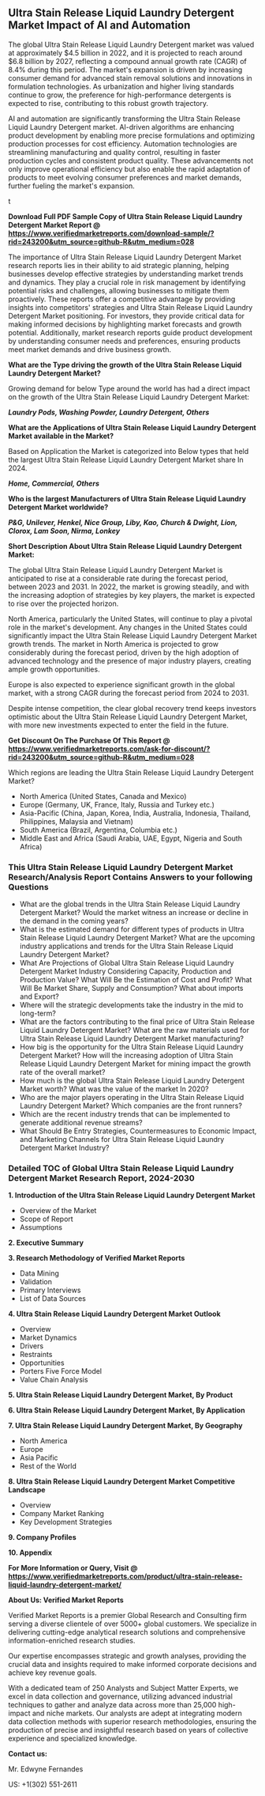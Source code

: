 <h2>Ultra Stain Release Liquid Laundry Detergent Market Impact of AI and Automation</h2><p>The global Ultra Stain Release Liquid Laundry Detergent market was valued at approximately $4.5 billion in 2022, and it is projected to reach around $6.8 billion by 2027, reflecting a compound annual growth rate (CAGR) of 8.4% during this period. The market's expansion is driven by increasing consumer demand for advanced stain removal solutions and innovations in formulation technologies. As urbanization and higher living standards continue to grow, the preference for high-performance detergents is expected to rise, contributing to this robust growth trajectory.</p><p>AI and automation are significantly transforming the Ultra Stain Release Liquid Laundry Detergent market. AI-driven algorithms are enhancing product development by enabling more precise formulations and optimizing production processes for cost efficiency. Automation technologies are streamlining manufacturing and quality control, resulting in faster production cycles and consistent product quality. These advancements not only improve operational efficiency but also enable the rapid adaptation of products to meet evolving consumer preferences and market demands, further fueling the market's expansion.</p>t</p><p id="" class=""><strong>Download Full PDF Sample Copy of Ultra Stain Release Liquid Laundry Detergent Market Report @ <a href="https://www.verifiedmarketreports.com/download-sample/?rid=243200&utm_source=github-R&utm_medium=028" target="_blank">https://www.verifiedmarketreports.com/download-sample/?rid=243200&utm_source=github-R&utm_medium=028</a></strong></p><p>The importance of&nbsp;Ultra Stain Release Liquid Laundry Detergent Market research reports lies in their ability to aid strategic planning, helping businesses develop effective strategies by understanding market trends and dynamics. They play a crucial role in risk management by identifying potential risks and challenges, allowing businesses to mitigate them proactively. These reports offer a competitive advantage by providing insights into competitors' strategies and Ultra Stain Release Liquid Laundry Detergent Market positioning. For investors, they provide critical data for making informed decisions by highlighting market forecasts and growth potential. Additionally, market research reports guide product development by understanding consumer needs and preferences, ensuring products meet market demands and drive business growth.</p><p><strong>What are the&nbsp;Type driving the growth of the Ultra Stain Release Liquid Laundry Detergent Market?</strong></p><p id="" class="">Growing demand for below Type around the world has had a direct impact on the growth of the Ultra Stain Release Liquid Laundry Detergent Market:</p><em><strong>Laundry Pods, Washing Powder, Laundry Detergent, Others</strong></em></p><strong>What are the&nbsp;Applications&nbsp;of Ultra Stain Release Liquid Laundry Detergent Market available in the Market?</strong></p><p id="" class="">Based on Application the Market is categorized into Below types that held the largest Ultra Stain Release Liquid Laundry Detergent Market share In 2024.</p><em><strong>Home, Commercial, Others</strong></em></p><strong>Who is the largest Manufacturers of Ultra Stain Release Liquid Laundry Detergent Market worldwide?</strong></p><p><em><strong>P&G, Unilever, Henkel, Nice Group, Liby, Kao, Church & Dwight, Lion, Clorox, Lam Soon, Nirma, Lonkey</strong></em></p><p id="" class=""><strong>Short Description About Ultra Stain Release Liquid Laundry Detergent Market:</strong></p><p>The global Ultra Stain Release Liquid Laundry Detergent Market is anticipated to rise at a considerable rate during the forecast period, between 2023 and 2031. In 2022, the market is growing steadily, and with the increasing adoption of strategies by key players, the market is expected to rise over the projected horizon.</p><p>North America, particularly the United States, will continue to play a pivotal role in the market's development. Any changes in the United States could significantly impact the Ultra Stain Release Liquid Laundry Detergent Market growth trends. The market in North America is projected to grow considerably during the forecast period, driven by the high adoption of advanced technology and the presence of major industry players, creating ample growth opportunities.</p><p>Europe is also expected to experience significant growth in the global market, with a strong CAGR during the forecast period from 2024 to 2031.</p><p>Despite intense competition, the clear global recovery trend keeps investors optimistic about the Ultra Stain Release Liquid Laundry Detergent Market, with more new investments expected to enter the field in the future.</p><p id="" class=""><strong>Get Discount On The Purchase Of This Report @ <a href="https://www.verifiedmarketreports.com/ask-for-discount/?rid=243200&utm_source=github-R&utm_medium=028" target="_blank">https://www.verifiedmarketreports.com/ask-for-discount/?rid=243200&utm_source=github-R&utm_medium=028</a></strong></p>Which regions are leading the Ultra Stain Release Liquid Laundry Detergent Market?</p><ul><li>North America (United States, Canada and Mexico)</li><li>Europe (Germany, UK, France, Italy, Russia and Turkey etc.)</li><li>Asia-Pacific (China, Japan, Korea, India, Australia, Indonesia, Thailand, Philippines, Malaysia and Vietnam)</li><li>South America (Brazil, Argentina, Columbia etc.)</li><li>Middle East and Africa (Saudi Arabia, UAE, Egypt, Nigeria and South Africa)</li></ul><h3 id="" class="">This Ultra Stain Release Liquid Laundry Detergent Market Research/Analysis Report Contains Answers to your following Questions</h3><ul><li>What are the global trends in the Ultra Stain Release Liquid Laundry Detergent Market? Would the market witness an increase or decline in the demand in the coming years?</li><li>What is the estimated demand for different types of products in Ultra Stain Release Liquid Laundry Detergent Market? What are the upcoming industry applications and trends for the Ultra Stain Release Liquid Laundry Detergent Market?</li><li>What Are Projections of Global Ultra Stain Release Liquid Laundry Detergent Market Industry Considering Capacity, Production and Production Value? What Will Be the Estimation of Cost and Profit? What Will Be Market Share, Supply and Consumption? What about imports and Export?</li><li>Where will the strategic developments take the industry in the mid to long-term?</li><li>What are the factors contributing to the final price of Ultra Stain Release Liquid Laundry Detergent Market? What are the raw materials used for Ultra Stain Release Liquid Laundry Detergent Market manufacturing?</li><li>How big is the opportunity for the Ultra Stain Release Liquid Laundry Detergent Market? How will the increasing adoption of Ultra Stain Release Liquid Laundry Detergent Market for mining impact the growth rate of the overall market?</li><li>How much is the global Ultra Stain Release Liquid Laundry Detergent Market worth? What was the value of the market In 2020?</li><li>Who are the major players operating in the Ultra Stain Release Liquid Laundry Detergent Market? Which companies are the front runners?</li><li>Which are the recent industry trends that can be implemented to generate additional revenue streams?</li><li>What Should Be Entry Strategies, Countermeasures to Economic Impact, and Marketing Channels for Ultra Stain Release Liquid Laundry Detergent Market Industry?</li></ul><h3 id="" class="">Detailed TOC of Global Ultra Stain Release Liquid Laundry Detergent Market Research Report, 2024-2030</h3><p id="" class=""><strong>1. Introduction of the Ultra Stain Release Liquid Laundry Detergent Market</strong></p><ul><li>Overview of the Market</li><li>Scope of Report</li><li>Assumptions</li></ul><p id="" class=""><strong>2. Executive Summary</strong></p><p id="" class=""><strong>3. Research Methodology of Verified Market Reports</strong></p><ul><li>Data Mining</li><li>Validation</li><li>Primary Interviews</li><li>List of Data Sources</li></ul><p id="" class=""><strong>4. Ultra Stain Release Liquid Laundry Detergent Market Outlook</strong></p><ul><li>Overview</li><li>Market Dynamics</li><li>Drivers</li><li>Restraints</li><li>Opportunities</li><li>Porters Five Force Model</li><li>Value Chain Analysis</li></ul><p id="" class=""><strong>5. Ultra Stain Release Liquid Laundry Detergent Market, By Product</strong></p><p id="" class=""><strong>6. Ultra Stain Release Liquid Laundry Detergent Market, By Application</strong></p><p id="" class=""><strong>7. Ultra Stain Release Liquid Laundry Detergent Market, By Geography</strong></p><ul><li>North America</li><li>Europe</li><li>Asia Pacific</li><li>Rest of the World</li></ul><p id="" class=""><strong>8. Ultra Stain Release Liquid Laundry Detergent Market Competitive Landscape</strong></p><ul><li>Overview</li><li>Company Market Ranking</li><li>Key Development Strategies</li></ul><p id="" class=""><strong>9. Company Profiles</strong></p><p id="" class=""><strong>10. Appendix</strong></p><p id="" class=""><strong>For More Information or Query, Visit @ <a href="https://www.verifiedmarketreports.com/product/ultra-stain-release-liquid-laundry-detergent-market/" target="_blank">https://www.verifiedmarketreports.com/product/ultra-stain-release-liquid-laundry-detergent-market/</a></strong></p><p id="" class=""><strong>About Us: Verified Market Reports</strong></p><p id="" class="">Verified Market Reports is a premier Global Research and Consulting firm serving a diverse clientele of over 5000+ global customers. We specialize in delivering cutting-edge analytical research solutions and comprehensive information-enriched research studies.</p><p id="" class="">Our expertise encompasses strategic and growth analyses, providing the crucial data and insights required to make informed corporate decisions and achieve key revenue goals.</p><p id="" class="">With a dedicated team of 250 Analysts and Subject Matter Experts, we excel in data collection and governance, utilizing advanced industrial techniques to gather and analyze data across more than 25,000 high-impact and niche markets. Our analysts are adept at integrating modern data collection methods with superior research methodologies, ensuring the production of precise and insightful research based on years of collective experience and specialized knowledge.</p><p id="" class=""><strong>Contact us:</strong></p><p id="" class="">Mr. Edwyne Fernandes</p><p id="" class="">US: +1(302) 551-2611</p>